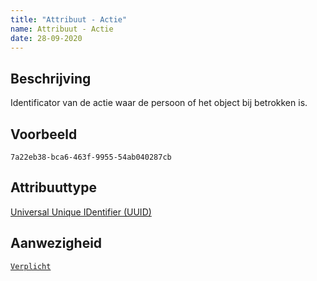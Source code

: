 ```yaml
---
title: "Attribuut - Actie"
name: Attribuut - Actie
date: 28-09-2020
---
```


## Beschrijving
Identificator van de actie waar de persoon of het object bij betrokken is.


## Voorbeeld
`7a22eb38-bca6-463f-9955-54ab040287cb`

## Attribuuttype
[Universal Unique IDentifier (UUID)](../attribuuttypen/UUID.md)

## Aanwezigheid
[`Verplicht`](../../gegevenswoordenboek/readme.md#bijzondere-meta-attributen)
